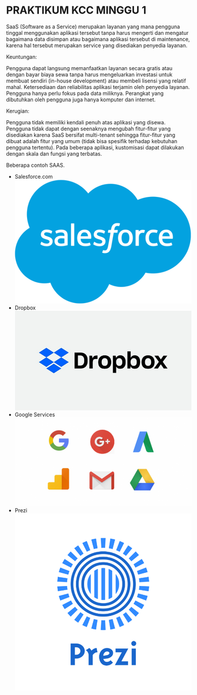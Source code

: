 # PRAKTIKUM KCC MINGGU 1

SaaS (Software as a Service) merupakan layanan yang mana pengguna tinggal menggunakan aplikasi tersebut tanpa harus mengerti dan mengatur bagaimana data disimpan atau bagaimana aplikasi tersebut di maintenance, karena hal tersebut merupakan service yang disediakan penyedia layanan.

Keuntungan:

Pengguna dapat langsung memanfaatkan layanan secara gratis atau dengan bayar biaya sewa tanpa harus mengeluarkan investasi untuk membuat sendiri (in-house development) atau membeli lisensi yang relatif mahal.
Ketersediaan dan reliabilitas aplikasi terjamin oleh penyedia layanan. Pengguna hanya perlu fokus pada data miliknya. Perangkat yang dibutuhkan oleh pengguna juga hanya komputer dan internet.

Kerugian:  

Pengguna tidak memiliki kendali penuh atas aplikasi yang disewa. Pengguna tidak dapat dengan seenaknya mengubah fitur-fitur yang disediakan karena SaaS bersifat multi-tenant sehingga fitur-fitur yang dibuat adalah fitur yang umum (tidak bisa spesifik terhadap kebutuhan pengguna tertentu). Pada beberapa aplikasi, kustomisasi dapat dilakukan dengan skala dan fungsi yang terbatas.

Beberapa contoh SAAS.
- Salesforce.com
![alt text](IMG/salesforce.png)
- Dropbox
![alt text](IMG/dropbox.jpg)
- Google Services
![alt text](IMG/servis.png)
- Prezi
![alt text](IMG/prezi.png)
